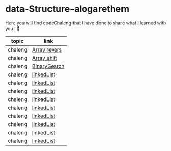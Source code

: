 # data-Structure-alogarethem

Here you will find codeChaleng that I have done  to share what I learned with you ! 💙

 topic          | link  |
| ------------- | ------------- |
| chaleng |[Array revers](chalenges/ArrayReverse.java)  |
| chaleng |[Array shift](chalenges/ArrayShift.java)  |
| chaleng |[BinarySearch](chalenges/BinarySearch.java)  |
| chaleng |[linkedList](chalenges/LinkedList.java)  |
| chaleng |[linkedList](chalenges/LinkedList.java)  |
| chaleng |[linkedList](chalenges/LinkedList.java)  |
| chaleng |[linkedList](chalenges/LinkedList.java)  |
| chaleng |[linkedList](chalenges/LinkedList.java)  |
| chaleng |[linkedList](chalenges/LinkedList.java)  |
| chaleng |[linkedList](chalenges/LinkedList.java)  |
| chaleng |[linkedList](chalenges/LinkedList.java)  |
| chaleng |[linkedList](chalenges/LinkedList.java)  |
